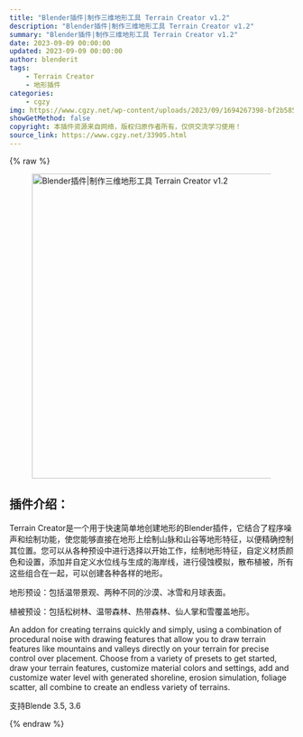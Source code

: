 ```yaml
---
title: "Blender插件|制作三维地形工具 Terrain Creator v1.2"
description: "Blender插件|制作三维地形工具 Terrain Creator v1.2"
summary: "Blender插件|制作三维地形工具 Terrain Creator v1.2"
date: 2023-09-09 00:00:00
updated: 2023-09-09 00:00:00
author: blenderit
tags: 
    - Terrain Creator
    - 地形插件
categories:
    - cgzy
img: https://www.cgzy.net/wp-content/uploads/2023/09/1694267398-bf2b585aaeb7a04.webp
showGetMethod: false
copyright: 本插件资源来自网络，版权归原作者所有，仅供交流学习使用！
source_link: https://www.cgzy.net/33905.html
---
```


{% raw %}
<div class="wp-block-image is-style-border-round-and-with-shadow">
<figure class="aligncenter size-full"><img fetchpriority="high" decoding="async" width="960" height="540" src="https://www.cgzy.net/wp-content/uploads/2023/09/1694267197-f4d9ab9e9587e4b.webp" class="wp-image-33906" title="Blender插件|制作三维地形工具 Terrain Creator v1.2" alt="Blender插件|制作三维地形工具 Terrain Creator v1.2"></figure></div><div class="wp-block-pandastudio-title"><div class="title_style_01"><h2 id="h2-0">插件介绍：</h2></div></div><p class="is-style-text-indent-2em">Terrain Creator是一个用于快速简单地创建地形的Blender插件，它结合了程序噪声和绘制功能，使您能够直接在地形上绘制山脉和山谷等地形特征，以便精确控制其位置。您可以从各种预设中进行选择以开始工作，绘制地形特征，自定义材质颜色和设置，添加并自定义水位线与生成的海岸线，进行侵蚀模拟，散布植被，所有这些组合在一起，可以创建各种各样的地形。</p><p>地形预设：包括温带景观、两种不同的沙漠、冰雪和月球表面。</p><p>植被预设：包括松树林、温带森林、热带森林、仙人掌和雪覆盖地形。</p><p>An addon for creating terrains quickly and simply, using a combination of procedural noise with drawing features that allow you to draw terrain features like mountains and valleys directly on your terrain for precise control over placement. Choose from a variety of presets to get started, draw your terrain features, customize material colors and settings, add and customize water level with generated shoreline, erosion simulation, foliage scatter, all combine to create an endless variety of terrains.</p><div class="wp-block-pandastudio-tips"><div class="tip success "><p>支持Blende 3.5, 3.6</p>
</div></div>
<div style="display: none">cgzy</div>
{% endraw %}